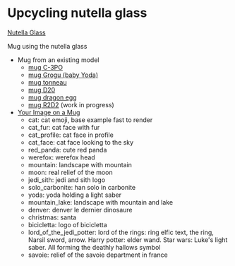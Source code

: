 # Upcycling nutella glass

[Nutella Glass](nutellaGlass/nutellaGlass.md)

Mug using the nutella glass

- Mug from an existing model
    - [mug C-3PO](mugC3po/mugC3po.md)
    - [mug Grogu (baby Yoda)](mugGrogu/mugGrogu.md)
    - [mug tonneau](mugTonneau/mugTonneau.md)
    - [mug D20](mugD20/mugD20.md)
    - [mug dragon egg](mugDragonEgg/mugDragonEgg.md)
    - [mug R2D2](mugR2d2/mugR2d2.md) (work in progress)
- [Your Image on a Mug](mugImage/mugImage.md)
    - cat: cat emoji, base example fast to render
    - cat_fur: cat face with fur
    - cat_profile: cat face in profile
    - cat_face: cat face looking to the sky
    - red_panda: cute red panda
    - werefox: werefox head
    - mountain: landscape with mountain
    - moon: real relief of the moon
    - jedi_sith: jedi and sith logo
    - solo_carbonite: han solo in carbonite
    - yoda: yoda holding a light saber
    - mountain_lake: landscape with mountain and lake
    - denver: denver le dernier dinosaure
    - christmas: santa
    - bicicletta: logo of bicicletta
    - lord_of_the_jedi_potter: lord of the rings: ring elfic text, the ring, Narsil sword, arrow. Harry potter: elder
      wand. Star wars: Luke's light saber. All forming the deathly hallows symbol
    - savoie: relief of the savoie department in france
